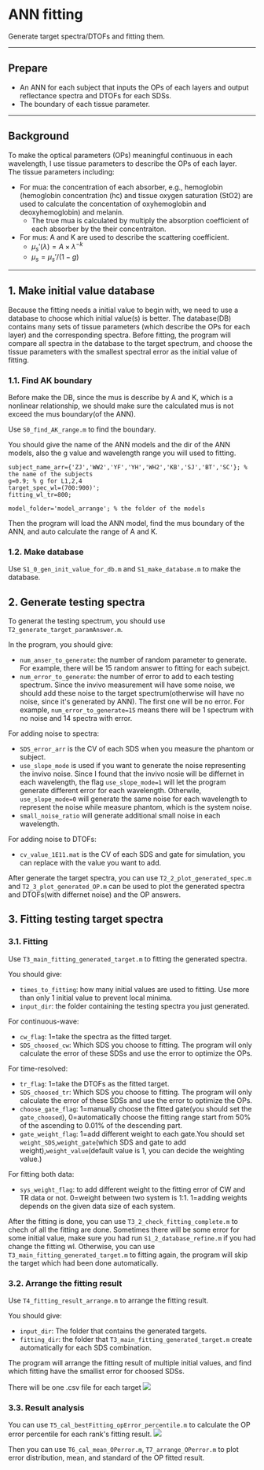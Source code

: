 # ANN fitting
Generate target spectra/DTOFs and fitting them.

---
## Prepare
* An ANN for each subject that inputs the OPs of each layers and output reflectance spectra and DTOFs for each SDSs.  
* The boundary of each tissue parameter.

---

## Background

To make the optical parameters (OPs) meaningful continuous in each wavelength, I use tissue parameters to describe the OPs of each layer.  
The tissue parameters including:
* For mua: the concentration of each absorber, e.g., hemoglobin (hemoglobin concentration (hc) and tissue oxygen saturation (StO2) are used to calculate the concentation of oxyhemoglobin and deoxyhemoglobin) and melanin.
    * The true mua is calculated by multiply the absorption coefficient of each absorber by the their concentraiton.
* For mus: A and K are used to describe the scattering coefficient.
    * $\mu_s'(\lambda)=A\times\lambda^{-k}$
    * $\mu_s=\mu_s'/(1-g)$

---

## 1. Make initial value database
Because the fitting needs a initial value to begin with, we need to use a database to choose which initial value(s) is better. The database(DB) contains many sets of tissue parameters (which describe the OPs for each layer) and the corresponding spectra. Before fitting, the program will compare all spectra in the database to the target spectrum, and choose the tissue parameters with the smallest spectral error as the initial value of fitting.

### 1.1. Find AK boundary

Before make the DB, since the mus is describe by A and K, which is a nonlinear relationship, we should make sure the calculated mus is not exceed the mus boundary(of the ANN).


Use `S0_find_AK_range.m` to find the boundary.

You should give the name of the ANN models and the dir of the ANN models, also the g value and wavelength range you will used to fitting.
```matlab=11
subject_name_arr={'ZJ','WW2','YF','YH','WH2','KB','SJ','BT','SC'}; % the name of the subjects
g=0.9; % g for L1,2,4
target_spec_wl=(700:900)';
fitting_wl_tr=800;

model_folder='model_arrange'; % the folder of the models
```
Then the program will load the ANN model, find the mus boundary of the ANN, and auto calculate the range of A and K.

### 1.2. Make database

Use `S1_0_gen_init_value_for_db.m` and `S1_make_database.m` to make the database.

## 2. Generate testing spectra

To generat the testing spectrum, you should use `T2_generate_target_paramAnswer.m`.  

In the program, you should give:
* `num_anser_to_generate`: the number of random parameter to generate. For example, there will be 15 random answer to fitting for each subejct.  
* `num_error_to_generate`: the number of error to add to each testing spectrum. Since the invivo measurement will have some noise, we should add these noise to the target spectrum(otherwise will have no noise, since it's generated by ANN). The first one will be no error. For example, `num_error_to_generate=15` means there will be 1 spectrum with no noise and 14 spectra with error.

For adding noise to spectra:
* `SDS_error_arr` is the CV of each SDS when you measure the phantom or subject.
* `use_slope_mode` is used if you want to generate the noise representing the invivo noise. Since I found that the invivo nosie will be differnet in each wavelength, the flag `use_slope_mode=1` will let the program generate different error for each wavelength. Otherwile, `use_slope_mode=0` will generate the same noise for each wavelength to represent the noise while measure phantom, which is the system noise.
* `small_noise_ratio` will generate additional small noise in each wavelength.

For adding noise to DTOFs:
* `cv_value_1E11.mat` is the CV of each SDS and gate for simulation, you can replace with the value you want to add.


After generate the target spectra, you can use `T2_2_plot_generated_spec.m` and `T2_3_plot_generated_OP.m` can be used to plot the generated spectra and DTOFs(with differnet noise) and the OP answers.

## 3. Fitting testing target spectra

### 3.1. Fitting
Use `T3_main_fitting_generated_target.m` to fitting the generated spectra.

You should give:
* `times_to_fitting`: how many initial values are used to fitting. Use more than only 1 initial value to prevent local minima.
* `input_dir`: the folder containing the testing spectra you just generated.

For continuous-wave:
* `cw_flag`: 1=take the spectra as the fitted target.
* `SDS_choosed_cw`: Which SDS you choose to fitting. The program will only calculate the error of these SDSs and use the error to optimize the OPs.

For time-resolved:
* `tr_flag`: 1=take the DTOFs as the fitted target.
* `SDS_choosed_tr`: Which SDS you choose to fitting. The program will only calculate the error of these SDSs and use the error to optimize the OPs.
* `choose_gate_flag`: 1=manually choose the fitted gate(you should set the `gate_choosed`), 0=automatically choose the fitting range start from 50% of the ascending to 0.01% of the descending part.
* `gate_weight_flag`: 1=add different weight to each gate.You should set `weight_SDS`,`weight_gate`(which SDS and gate to add weight),`weight_value`(default value is 1, you can decide the weighting value.)

For fitting both data:
* `sys_weight_flag`: to add different weight to the fitting error of CW and TR data or not. 0=weight between two system is 1:1. 1=adding weights depends on the given data size of each system.


After the fitting is done, you can use `T3_2_check_fitting_complete.m` to chech of all the fitting are done. Sometimes there will be some error for some initial value, make sure you had run `S1_2_database_refine.m` if you had change the fitting wl. Otherwise, you can use `T3_main_fitting_generated_target.m` to fitting again, the program will skip the target which had been done automatically.

### 3.2. Arrange the fitting result

Use `T4_fitting_result_arrange.m` to arrange the fitting result.  

You should give:
* `input_dir`: The folder that contains the generated targets.
* `fitting_dir`: the folder that `T3_main_fitting_generated_target.m` create automatically for each SDS combination.

The program will arrange the fitting result of multiple initial values, and find which fitting have the smallist error for choosed SDSs.

There will be one .csv file for each target
![](https://i.imgur.com/xVuzNzH.png)

### 3.3. Result analysis

You can use `T5_cal_bestFitting_opError_percentile.m` to calculate the OP error percentile for each rank's fitting result.
![](https://i.imgur.com/d29euxI.png)

Then you can use `T6_cal_mean_OPerror.m`, `T7_arrange_OPerror.m` to plot error distribution, mean, and standard of the OP fitted result.

